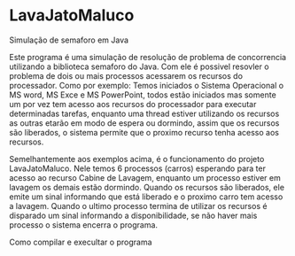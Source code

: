 # LavaJatoMaluco
Simulação de semaforo em Java

Este programa é uma simulação de resolução de problema de concorrencia utilizando a biblioteca semaforo do Java. Com ele é possivel resovler o problema de dois ou mais processos acessarem os recursos do processador. Como por exemplo:
Temos iniciados o Sistema Operacional o MS word, MS Exce e MS PowerPoint, todos estão iniciados mas somente um por vez tem acesso aos recursos do processador para executar determinadas tarefas, enquanto uma thread estiver utilizando os recursos as outras etarão em modo de espera ou dormindo, assim que os recursos são liberados, o  sistema permite que o proximo recurso tenha acesso aos recursos.

Semelhantemente aos exemplos acima, é o funcionamento do projeto LavaJatoMaluco. Nele temos 6 processos (carros) esperando para ter acesso ao recurso Cabine de Lavagem, enquanto um processo estiver em lavagem os demais estão dormindo. Quando os recursos são liberados, ele emite um sinal informando que está liberado e o proximo carro tem acesso a lavagem. Quando o ultimo processo termina de utilizar os recursos é disparado um sinal informando a disponibilidade, se não haver mais processo o sistema encerra o programa.

Como compilar e execultar o programa
